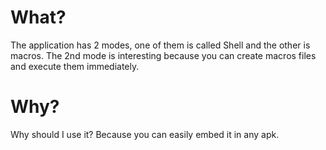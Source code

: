 <H1>What?</H1>
The application has 2 modes, one of them is called Shell and the other is macros.
The 2nd mode is interesting because you can create macros files and execute them immediately.
<h1>Why?</h1>
Why should I use it? Because you can easily embed it in any apk.
